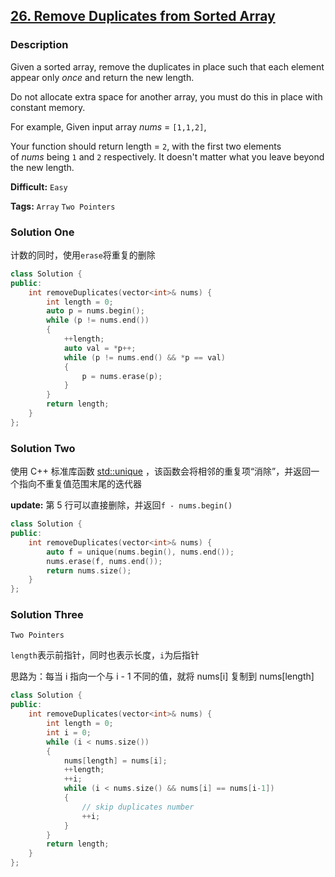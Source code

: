 ## [26. Remove Duplicates from Sorted Array](https://leetcode.com/problems/remove-duplicates-from-sorted-array/#/description)

### Description

Given a sorted array, remove the duplicates in place such that each element appear only *once* and return the new length.

Do not allocate extra space for another array, you must do this in place with constant memory.

For example,
Given input array *nums* = `[1,1,2]`,

Your function should return length = `2`, with the first two elements of *nums* being `1` and `2` respectively. It doesn't matter what you leave beyond the new length.



**Difficult:** `Easy`

**Tags:** `Array` `Two Pointers`



### Solution One

计数的同时，使用`erase`将重复的删除

```c++
class Solution {
public:
    int removeDuplicates(vector<int>& nums) {
        int length = 0;
        auto p = nums.begin();
        while (p != nums.end())
        {
            ++length;
            auto val = *p++;
            while (p != nums.end() && *p == val)
            {
                p = nums.erase(p);
            }
        }
        return length;
    }
};
```



### Solution Two

使用 C++ 标准库函数 [std::unique](http://www.cplusplus.com/reference/algorithm/unique/?kw=unique) ，该函数会将相邻的重复项“消除”，并返回一个指向不重复值范围末尾的迭代器

**update:** 第 5 行可以直接删除，并返回`f - nums.begin()`

```c++
class Solution {
public:
    int removeDuplicates(vector<int>& nums) {
        auto f = unique(nums.begin(), nums.end());
        nums.erase(f, nums.end());
        return nums.size();
    }
};
```



### Solution Three

`Two Pointers`

`length`表示前指针，同时也表示长度，`i`为后指针

思路为：每当 i 指向一个与 i - 1 不同的值，就将 nums[i] 复制到 nums[length]

```c++
class Solution {
public:
    int removeDuplicates(vector<int>& nums) {
        int length = 0;
        int i = 0;
        while (i < nums.size())
        {
            nums[length] = nums[i];
            ++length;
            ++i;
            while (i < nums.size() && nums[i] == nums[i-1])
            {
                // skip duplicates number
                ++i;
            }
        }
        return length;
    }
};
```


